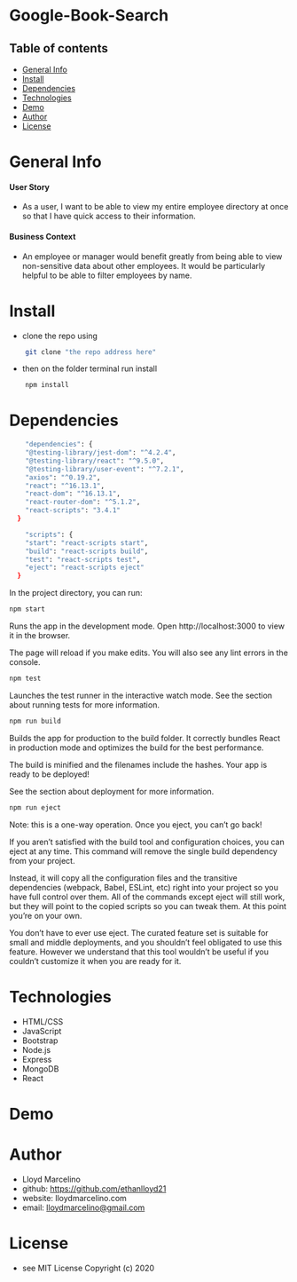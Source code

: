 # Google-Book-Search

## Table of contents
- [General Info](#Info)
- [Install](#Install)
- [Dependencies](#Dependencies)
- [Technologies](#Technologies)
- [Demo](#Demo)
- [Author](#Author)
- [License](#License)

# General Info
#### User Story
- As a user, I want to be able to view my entire employee directory at once so that I have quick access to their information.

#### Business Context
- An employee or manager would benefit greatly from being able to view non-sensitive data about other employees. It would be particularly helpful to be able to filter employees by name.


# Install
- clone the repo using
``` bash
    git clone "the repo address here"
```
- then on the folder terminal run install
``` bash
    npm install
```

# Dependencies
``` bash
    "dependencies": {
    "@testing-library/jest-dom": "^4.2.4",
    "@testing-library/react": "^9.5.0",
    "@testing-library/user-event": "^7.2.1",
    "axios": "^0.19.2",
    "react": "^16.13.1",
    "react-dom": "^16.13.1",
    "react-router-dom": "^5.1.2",
    "react-scripts": "3.4.1"
  }
```
``` bash
    "scripts": {
    "start": "react-scripts start",
    "build": "react-scripts build",
    "test": "react-scripts test",
    "eject": "react-scripts eject"
  }
```

In the project directory, you can run:
``` bash
npm start
```
Runs the app in the development mode.
Open http://localhost:3000 to view it in the browser.

The page will reload if you make edits.
You will also see any lint errors in the console.
``` bash
npm test
```
Launches the test runner in the interactive watch mode.
See the section about running tests for more information.
``` bash
npm run build
```
Builds the app for production to the build folder.
It correctly bundles React in production mode and optimizes the build for the best performance.

The build is minified and the filenames include the hashes.
Your app is ready to be deployed!

See the section about deployment for more information.
``` bash
npm run eject
```
Note: this is a one-way operation. Once you eject, you can’t go back!

If you aren’t satisfied with the build tool and configuration choices, you can eject at any time. This command will remove the single build dependency from your project.

Instead, it will copy all the configuration files and the transitive dependencies (webpack, Babel, ESLint, etc) right into your project so you have full control over them. All of the commands except eject will still work, but they will point to the copied scripts so you can tweak them. At this point you’re on your own.

You don’t have to ever use eject. The curated feature set is suitable for small and middle deployments, and you shouldn’t feel obligated to use this feature. However we understand that this tool wouldn’t be useful if you couldn’t customize it when you are ready for it.

# Technologies
- HTML/CSS
- JavaScript
- Bootstrap
- Node.js
- Express
- MongoDB 
- React



# Demo


# Author
- Lloyd Marcelino 
- github: https://github.com/ethanlloyd21
- website: lloydmarcelino.com
- email: lloydmarcelino@gmail.com

# License
- see MIT License Copyright (c) 2020
